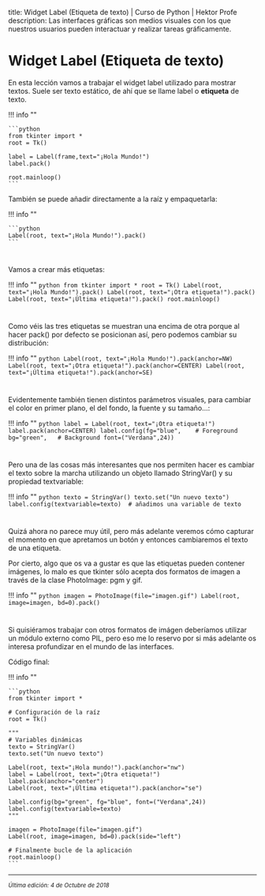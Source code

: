 title: Widget Label (Etiqueta de texto) | Curso de Python | Hektor Profe
description: Las interfaces gráficas son medios visuales con los que nuestros usuarios pueden interactuar y realizar tareas gráficamente.

# Widget Label (Etiqueta de texto)

En esta lección vamos a trabajar el widget label utilizado para mostrar textos. Suele ser texto estático, de ahí que se llame label o **etiqueta** de texto. 

!!! info "" 

    ```python
    from tkinter import *
    root = Tk()
    
    label = Label(frame,text="¡Hola Mundo!")
    label.pack()
                        
    root.mainloop() 
    ```

También se puede añadir directamente a la raíz y empaquetarla:

!!! info "" 

    ```python
    Label(root, text="¡Hola Mundo!").pack() 
    ```

<div style="text-align:center;margin-top:25px"><img class="lazy" data-src="{{cdn}}/images/tkinter/05.png"/></div>

Vamos a crear más etiquetas:

!!! info "" 
    ```python
    from tkinter import *
    root = Tk()
    Label(root, text="¡Hola Mundo!").pack()
    Label(root, text="¡Otra etiqueta!").pack()
    Label(root, text="¡Última etiqueta!").pack()
    root.mainloop() 
    ```

<div style="text-align:center;margin-top:25px"><img class="lazy" data-src="{{cdn}}/images/tkinter/06.png"/></div>

Como véis las tres etiquetas se muestran una encima de otra porque al hacer pack() por defecto se posicionan así, pero podemos cambiar su distribución:

!!! info "" 
    ```python
    Label(root, text="¡Hola Mundo!").pack(anchor=NW)
    Label(root, text="¡Otra etiqueta!").pack(anchor=CENTER)
    Label(root, text="¡Última etiqueta!").pack(anchor=SE)
    ```

<div style="text-align:center;margin-top:25px"><img class="lazy" data-src="{{cdn}}/images/tkinter/07.png"/></div>

Evidentemente también tienen distintos parámetros visuales, para cambiar el color en primer plano, el del fondo, la fuente y su tamaño...:

!!! info "" 
    ```python
    label = Label(root, text="¡Otra etiqueta!")
    label.pack(anchor=CENTER)
    label.config(fg="blue",    # Foreground
                 bg="green",   # Background
                 font=("Verdana",24)) 
    ```

<div style="text-align:center;margin-top:25px"><img class="lazy" data-src="{{cdn}}/images/tkinter/08.png"/></div>

Pero una de las cosas más interesantes que nos permiten hacer es cambiar el texto sobre la marcha utilizando un objeto llamado StringVar() y su propiedad textvariable:

!!! info "" 
    ```python
	texto = StringVar()
	texto.set("Un nuevo texto")
	label.config(textvariable=texto)  # añadimos una variable de texto
    ```

<div style="text-align:center;margin-top:25px"><img class="lazy" data-src="{{cdn}}/images/tkinter/09.png"/></div>

Quizá ahora no parece muy útil, pero más adelante veremos cómo capturar el momento en que apretamos un botón y entonces cambiaremos el texto de una etiqueta.

Por cierto, algo que os va a gustar es que las etiquetas pueden contener imágenes, lo malo es que tkinter sólo acepta dos formatos de imagen a través de la clase PhotoImage: pgm y gif. 

!!! info "" 
    ```python
	imagen = PhotoImage(file="imagen.gif")
	Label(root, image=imagen, bd=0).pack()
    ```

<div style="text-align:center;margin-top:25px"><img class="lazy" data-src="{{cdn}}/images/tkinter/10.png"/></div>

Si quisiéramos trabajar con otros formatos de imágen deberíamos utilizar un módulo externo como PIL, pero eso me lo reservo por si más adelante os interesa profundizar en el mundo de las interfaces.

Código final:

!!! info "" 

    ```python
    from tkinter import *

    # Configuración de la raíz
    root = Tk()

    """
    # Variables dinámicas
    texto = StringVar()
    texto.set("Un nuevo texto")

    Label(root, text="¡Hola mundo!").pack(anchor="nw")
    label = Label(root, text="¡Otra etiqueta!")
    label.pack(anchor="center")
    Label(root, text="¡Última etiqueta!").pack(anchor="se")

    label.config(bg="green", fg="blue", font=("Verdana",24))
    label.config(textvariable=texto)
    """

    imagen = PhotoImage(file="imagen.gif")
    Label(root, image=imagen, bd=0).pack(side="left")

    # Finalmente bucle de la aplicación
    root.mainloop()
    ```

___
<small class="edited"><i>Última edición: 4 de Octubre de 2018</i></small>